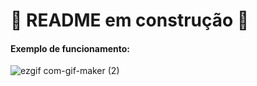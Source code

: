 # 🚧 README em construção 🚧

<h4>Exemplo de funcionamento:</h4>

![ezgif com-gif-maker (2)](https://user-images.githubusercontent.com/87319747/195233019-aea5b0e9-a77b-4de3-a1ee-7fae12d98a9a.gif)
